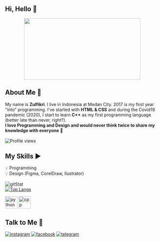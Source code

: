 ## Hi, Hello :wave:
<p align="center">
  <img src="https://media.giphy.com/media/XYrHWGJPtaQMM/giphy.gif" height="200" width="380"/>
</p>

## About Me :arrow_down_small:
My name is **Zulfikri**. I live in Indonesia at Medan City. 2017 is my first year "into" programming. I've started with **HTML & CSS** and during the Covid19 pandemic (2020), I start to learn **C++** as my first programming language (better late than never, right?). \
**I love Programming and Design and would never think twice to share my knowledge with everyone** :gift_heart: \
\
![Profile views](https://gpvc.arturio.dev/ctrlbzul5)

## My Skills :arrow_forward:
:bulb: Programming \
:bulb: Design (Figma, CorelDraw, Ilustrator) \
\
![gitStat](https://github-readme-stats.vercel.app/api?username=ctrlbzul5&show_icons=true&theme=tokyonight) \
[![Top Langs](https://github-readme-stats.vercel.app/api/top-langs/?username=ctrlbzul5&layout=compact&show_icons=true&theme=tokyonight)](https://github.com/anuraghazra/github-readme-stats)
<p align="left">
  <img src="https://cdn.icon-icons.com/icons2/112/PNG/512/python_18894.png" width="40" height="40"alt="python">
  <img src="https://cdn.icon-icons.com/icons2/2107/PNG/512/file_type_cpp_icon_130670.png" width="40" height="40" alt="cpp">
</p>

## Talk to Me :arrow_down_small:
[![instagram](https://img.shields.io/badge/Instagram-E4405F?style=for-the-badge&logo=instagram&logoColor=white)](https://www.instagram.com/zulfikriry5)
[![facebook](https://img.shields.io/badge/Facebook-2980B9?style=for-the-badge&logo=facebook&logoColor=white)](https://www.facebook.com/ZulfricRmd5)
[![telegram](https://img.shields.io/badge/Telegram-2CA5E0?style=for-the-badge&logo=telegram&logoColor=white)](https://www.telegram.me/zulfikriry)

